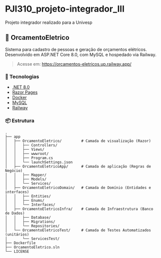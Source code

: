 # PJI310_projeto-integrador_III

Projeto integrador realizado para a Univesp

## 🧾 OrcamentoEletrico

Sistema para cadastro de pessoas e geração de orçamentos elétricos. Desenvolvido em ASP.NET Core 8.0, com MySQL e hospedado via Railway.

> Acesse em: https://orcamentos-eletricos.up.railway.app/

### 🚀 Tecnologias

- [.NET 8.0](https://dotnet.microsoft.com/)
- [Razor Pages](https://learn.microsoft.com/aspnet/core/razor-pages/)
- [Docker](https://www.docker.com/)
- [MySQL](https://www.mysql.com/)
- [Railway](https://railway.app/)


### 📦 Estrutura

```
.
├── app
│   ├── OrcamentoEletrico/         # Camada de visualização (Razor)
│   │   ├── Controllers/
│   │   ├── Views/
│   │   ├── wwwroot/
│   │   ├── Program.cs
│   │   └── launchSettings.json
│   ├── OrcamentoEletricoApp/      # Camada de aplicação (Regras de Negócio)
│   │   ├── Mapper/
│   │   ├── Models/
│   │   └── Services/
│   ├── OrcamentoEletricoDomain/   # Camada de Domínio (Entidades e interfaces)
│   │   ├── Entities/
│   │   ├── Enums/
│   │   └── Interfaces/
│   ├── OrcamentoEletricoInfra/    # Camada de Infraestrutura (Banco de Dados)
│   │   ├── Database/
│   │   ├── Migrations/
│   │   └── Repositories/
│   └── OrcamentoEletricoTest/     # Camada de Testes Automatizados (unitários)
│       └── ServicesTest/
├── Dockerfile
├── OrcamentoEletrico.sln
└── LICENSE
```
